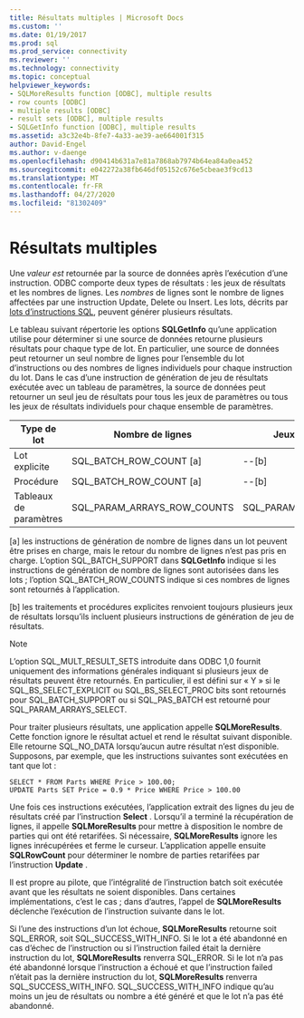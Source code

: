 ```yaml
---
title: Résultats multiples | Microsoft Docs
ms.custom: ''
ms.date: 01/19/2017
ms.prod: sql
ms.prod_service: connectivity
ms.reviewer: ''
ms.technology: connectivity
ms.topic: conceptual
helpviewer_keywords:
- SQLMoreResults function [ODBC], multiple results
- row counts [ODBC]
- multiple results [ODBC]
- result sets [ODBC], multiple results
- SQLGetInfo function [ODBC], multiple results
ms.assetid: a3c32e4b-8fe7-4a33-ae39-ae664001f315
author: David-Engel
ms.author: v-daenge
ms.openlocfilehash: d90414b631a7e81a7868ab7974b64ea84a0ea452
ms.sourcegitcommit: e042272a38fb646df05152c676e5cbeae3f9cd13
ms.translationtype: MT
ms.contentlocale: fr-FR
ms.lasthandoff: 04/27/2020
ms.locfileid: "81302409"
---
```

# <a name="multiple-results"></a>Résultats multiples
Une *valeur est* retournée par la source de données après l’exécution d’une instruction. ODBC comporte deux types de résultats : les jeux de résultats et les nombres de lignes. Les *nombres* de lignes sont le nombre de lignes affectées par une instruction Update, Delete ou Insert. Les lots, décrits par [lots d’instructions SQL](../../../odbc/reference/develop-app/batches-of-sql-statements.md), peuvent générer plusieurs résultats.  
  
 Le tableau suivant répertorie les options **SQLGetInfo** qu’une application utilise pour déterminer si une source de données retourne plusieurs résultats pour chaque type de lot. En particulier, une source de données peut retourner un seul nombre de lignes pour l’ensemble du lot d’instructions ou des nombres de lignes individuels pour chaque instruction du lot. Dans le cas d’une instruction de génération de jeu de résultats exécutée avec un tableau de paramètres, la source de données peut retourner un seul jeu de résultats pour tous les jeux de paramètres ou tous les jeux de résultats individuels pour chaque ensemble de paramètres.  
  
|Type de lot|Nombre de lignes|Jeux de résultats|  
|----------------|----------------|-----------------|  
|Lot explicite|SQL_BATCH_ROW_COUNT [a]|--[b]|  
|Procédure|SQL_BATCH_ROW_COUNT [a]|--[b]|  
|Tableaux de paramètres|SQL_PARAM_ARRAYS_ROW_COUNTS|SQL_PARAM_ARRAYS_SELECTS|  
  
 [a] les instructions de génération de nombre de lignes dans un lot peuvent être prises en charge, mais le retour du nombre de lignes n’est pas pris en charge. L’option SQL_BATCH_SUPPORT dans **SQLGetInfo** indique si les instructions de génération de nombre de lignes sont autorisées dans les lots ; l’option SQL_BATCH_ROW_COUNTS indique si ces nombres de lignes sont retournés à l’application.  
  
 [b] les traitements et procédures explicites renvoient toujours plusieurs jeux de résultats lorsqu’ils incluent plusieurs instructions de génération de jeu de résultats.  
  
> [!NOTE]  
>  L’option SQL_MULT_RESULT_SETS introduite dans ODBC 1,0 fournit uniquement des informations générales indiquant si plusieurs jeux de résultats peuvent être retournés. En particulier, il est défini sur « Y » si le SQL_BS_SELECT_EXPLICIT ou SQL_BS_SELECT_PROC bits sont retournés pour SQL_BATCH_SUPPORT ou si SQL_PAS_BATCH est retourné pour SQL_PARAM_ARRAYS_SELECT.  
  
 Pour traiter plusieurs résultats, une application appelle **SQLMoreResults**. Cette fonction ignore le résultat actuel et rend le résultat suivant disponible. Elle retourne SQL_NO_DATA lorsqu’aucun autre résultat n’est disponible. Supposons, par exemple, que les instructions suivantes sont exécutées en tant que lot :  
  
```  
SELECT * FROM Parts WHERE Price > 100.00;  
UPDATE Parts SET Price = 0.9 * Price WHERE Price > 100.00  
```  
  
 Une fois ces instructions exécutées, l’application extrait des lignes du jeu de résultats créé par l’instruction **Select** . Lorsqu’il a terminé la récupération de lignes, il appelle **SQLMoreResults** pour mettre à disposition le nombre de parties qui ont été retarifées. Si nécessaire, **SQLMoreResults** ignore les lignes inrécupérées et ferme le curseur. L’application appelle ensuite **SQLRowCount** pour déterminer le nombre de parties retarifées par l’instruction **Update** .  
  
 Il est propre au pilote, que l’intégralité de l’instruction batch soit exécutée avant que les résultats ne soient disponibles. Dans certaines implémentations, c’est le cas ; dans d’autres, l’appel de **SQLMoreResults** déclenche l’exécution de l’instruction suivante dans le lot.  
  
 Si l’une des instructions d’un lot échoue, **SQLMoreResults** retourne soit SQL_ERROR, soit SQL_SUCCESS_WITH_INFO. Si le lot a été abandonné en cas d’échec de l’instruction ou si l’instruction failed était la dernière instruction du lot, **SQLMoreResults** renverra SQL_ERROR. Si le lot n’a pas été abandonné lorsque l’instruction a échoué et que l’instruction failed n’était pas la dernière instruction du lot, **SQLMoreResults** renverra SQL_SUCCESS_WITH_INFO. SQL_SUCCESS_WITH_INFO indique qu’au moins un jeu de résultats ou nombre a été généré et que le lot n’a pas été abandonné.
